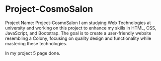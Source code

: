 # Project-CosmoSalon

Project Name: Project-CosmoSalon I am studying Web Technologies at university and working on this project to enhance my skills in HTML, CSS, JavaScript, and Bootstrap. The goal is to create a user-friendly website resembling a Colony, focusing on quality design and functionality while mastering these technologies.

In my project 5 page done.

